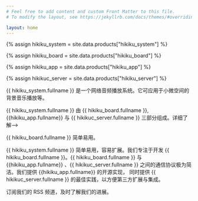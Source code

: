 ```yaml
---
# Feel free to add content and custom Front Matter to this file.
# To modify the layout, see https://jekyllrb.com/docs/themes/#overriding-theme-defaults

layout: home
---
```


{% assign hikiku_system    = site.data.products["hikiku_system"] %}

{% assign hikiku_board     = site.data.products["hikiku_board"] %}

{% assign hikiku_app       = site.data.products["hikiku_app"] %}

{% assign hikikuc_server   = site.data.products["hikiku_server"] %}


{{ hikiku_system.fullname }} 是一个网络音频播放系统。它可应用于小微空间的背景音乐播放等。


{{ hikiku_system.fullname }} 由 {{ hikiku_board.fullname }}, {{hikiku_app.fullname}} 与 {{ hikikuc_server.fullname }} 三部分组成。详细了解-->

{{ hikiku_board.fullname }} 简单易用。

{{ hikiku_system.fullname }} 简单易用，容易扩展。我们专注于开发 {{ hikiku_board.fullname }}。{{ hikiku_board.fullname }} 与 {{hikiku_app.fullname}} 、{{ hikikuc_server.fullname }} 之间的通信协议极为简洁。我们提供 {{hikiku_app.fullname}} 的开源实现， 同时提供 {{ hikikuc_server.fullname }} 的最佳实践，以方便第三方扩展与集成。

订阅我们的 RSS 频道，及时了解我们的进展。
